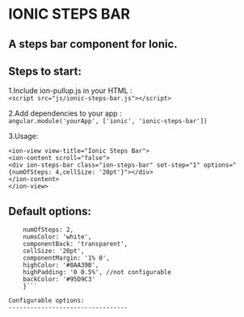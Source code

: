 IONIC STEPS BAR
================================

A steps bar component for Ionic. 
---------------------------------

Steps to start:
---------------------------------

1.Include ion-pullup.js in your HTML : <br />
    ```<script src="js/ionic-steps-bar.js"></script>```

2.Add dependencies to your app : <br />
   ```angular.module('yourApp', ['ionic', 'ionic-steps-bar'])```

3.Usage: <br />

```<ion-view view-title="Ionic Steps Bar">```<br />
    ```<ion-content scroll="false">```<br />
        ```<div ion-steps-bar class="ion-steps-bar" set-step="1" options="{numOfSteps: 4,cellSize: '20pt'}"></div>```<br />
    ```</ion-content>```<br />
```</ion-view>```<br />

Default options:
---------------------------------
```options = {
    numOfSteps: 2,
    numsColor: 'white',
    componentBack: 'transparent',
    cellSize: '20pt',
    componentMargin: '1% 0',
    highColor: '#8AA39B',
    highPadding: '0 0.5%', //not configurable
    backColor: '#95D9C3'
    }```

Configurable options:
---------------------------------
